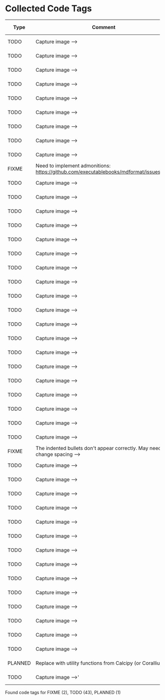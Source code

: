# Collected Code Tags

| Type    | Comment                                                                               | Last Edit  | Source File                                                                                                                                                                                          |
|---------|---------------------------------------------------------------------------------------|------------|------------------------------------------------------------------------------------------------------------------------------------------------------------------------------------------------------|
| TODO    | Capture image -->                                                                     | 2021-06-06 | [_recipe_template.md:13](https://github.com/KyleKing/recipes/blame/2f5f04155f293e8b8a4a6f94c895f9a199038045/_recipe_template.md#L10)                                                                 |
| TODO    | Capture image -->                                                                     | 2021-03-06 | [docs/bread/base_recipe_for_no_knead_bread.md:15](https://github.com/KyleKing/recipes/blame/8d9479ad6e049e761e5ad6a0cb8214d50c9b82d6/docs/bread/base_recipe_for_no_knead_bread.md#L16)               |
| TODO    | Capture image -->                                                                     | 2021-10-13 | [docs/bread/pretzels.md:13](https://github.com/KyleKing/recipes/blame/d5a88aa3d80486c6c9b1362019669555740e3326/docs/bread/pretzels.md#L10)                                                           |
| TODO    | Capture image -->                                                                     | 2023-07-06 | [docs/breakfast/chia_seed_pudding.md:13](https://github.com/KyleKing/recipes/blame/f213c39fb2cb16cab5c91601e9ff1ff3a8314423/docs/breakfast/chia_seed_pudding.md#L13)                                 |
| TODO    | Capture image -->                                                                     | 2021-05-15 | [docs/breakfast/hash.md:13](https://github.com/KyleKing/recipes/blame/1d45449107e86f3843a3051a6e3a4d43b060cea4/docs/breakfast/hash.md#L14)                                                           |
| TODO    | Capture image -->                                                                     | 2024-01-22 | [docs/breakfast/lox_sandwich.md:13](https://github.com/KyleKing/recipes/blame/e9ccc5f0b286e07ad99b6178dca3e0a6ed6c928c/docs/breakfast/lox_sandwich.md#L13)                                           |
| TODO    | Capture image -->                                                                     | 2023-08-30 | [docs/breakfast/oatmeal.md:11](https://github.com/KyleKing/recipes/blame/59829f32368df14b9635fc72925fd56c6add0c03/docs/breakfast/oatmeal.md#L11)                                                     |
| TODO    | Capture image -->                                                                     | 2024-08-13 | [docs/breakfast/quiche.md:13](https://github.com/KyleKing/recipes/blame/3a0fd2ec464a4ecc9c7199f14faf019c6391aa4c/docs/breakfast/quiche.md#L13)                                                       |
| TODO    | Capture image -->                                                                     | 2020-12-06 | [docs/dessert/baked_apples.md:13](https://github.com/KyleKing/recipes/blame/e948debd7fe852fd10eb0575278728252d027bad/docs/dessert/baked_apples.md#L16)                                               |
| FIXME   | Need to implement admonitions: https://github.com/executablebooks/mdformat/issues/309 | 2022-02-27 | [docs/dessert/chocolatines.md:36](https://github.com/KyleKing/recipes/blame/c17d66310b9f5d71e35530942f124df79c8fa500/docs/dessert/chocolatines.md#L36)                                               |
| TODO    | Capture image -->                                                                     | 2020-12-06 | [docs/dessert/colleens_peanut_butter_bars.md:11](https://github.com/KyleKing/recipes/blame/e948debd7fe852fd10eb0575278728252d027bad/docs/dessert/collens_peanut_butter_bars.md#L14)                  |
| TODO    | Capture image -->                                                                     | 2020-12-06 | [docs/dessert/pineapple_upside_down_cake.md:13](https://github.com/KyleKing/recipes/blame/e948debd7fe852fd10eb0575278728252d027bad/docs/dessert/pineapple_upside_down_cake.md#L16)                   |
| TODO    | Capture image -->                                                                     | 2020-12-06 | [docs/drinks/between_the_sheets.md:11](https://github.com/KyleKing/recipes/blame/e948debd7fe852fd10eb0575278728252d027bad/docs/drinks/between_the_sheets.md#L14)                                     |
| TODO    | Capture image -->                                                                     | 2020-12-06 | [docs/drinks/chilly_chile_paloma.md:13](https://github.com/KyleKing/recipes/blame/e948debd7fe852fd10eb0575278728252d027bad/docs/drinks/chilly_chile_paloma.md#L16)                                   |
| TODO    | Capture image -->                                                                     | 2021-01-17 | [docs/drinks/eggnog.md:13](https://github.com/KyleKing/recipes/blame/d3efdf41b90b163fbc58c10290088faf4eb21173/docs/drinks/eggnog.md#L14)                                                             |
| TODO    | Capture image -->                                                                     | 2021-05-16 | [docs/drinks/mock-a-rita.md:13](https://github.com/KyleKing/recipes/blame/ab60a24d31738a63c6c864a175e4507bc7807f5c/docs/drinks/mock-a-rita.md#L14)                                                   |
| TODO    | Capture image -->                                                                     | 2020-12-06 | [docs/drinks/pina_colada.md:13](https://github.com/KyleKing/recipes/blame/e948debd7fe852fd10eb0575278728252d027bad/docs/drinks/pina_colada.md#L16)                                                   |
| TODO    | Capture image -->                                                                     | 2021-02-26 | [docs/drinks/sidecar.md:13](https://github.com/KyleKing/recipes/blame/6b8fa7a06302c6c3d832b5d730a6fea82234cdde/docs/drinks/sidecar.md#L14)                                                           |
| TODO    | Capture image -->                                                                     | 2020-12-06 | [docs/drinks/simple_syrup.md:13](https://github.com/KyleKing/recipes/blame/e948debd7fe852fd10eb0575278728252d027bad/docs/drinks/simple_syrup.md#L14)                                                 |
| TODO    | Capture image -->                                                                     | 2022-02-20 | [docs/drinks/spice_75.md:13](https://github.com/KyleKing/recipes/blame/d0fb00741059e2f4ce679651500657de2f534c0d/docs/drinks/spice_75.md#L10)                                                         |
| TODO    | Capture image -->                                                                     | 2021-01-13 | [docs/drinks/spicy_watermelon_margarita.md:11](https://github.com/KyleKing/recipes/blame/043d0c178ea20ae3561327524a34c912ab72c06d/docs/drinks/spicy_watermelon_margarita.md#L12)                     |
| TODO    | Capture image -->                                                                     | 2022-02-18 | [docs/drinks/strawberry_whiskey_smash.md:13](https://github.com/KyleKing/recipes/blame/a3fc708a22d497b4d5e204e542154c052d7e3f49/docs/drinks/strawberry_whiskey_smash.md#L10)                         |
| TODO    | Capture image -->                                                                     | 2022-01-15 | [docs/drinks/winter_whiskey_sour.md:13](https://github.com/KyleKing/recipes/blame/7c4664a8053c6f11a21640d04846db75c6c8cd16/docs/drinks/winter_whiskey_sour.md#L10)                                   |
| TODO    | Capture image -->                                                                     | 2023-09-11 | [docs/meals/burrito.md:13](https://github.com/KyleKing/recipes/blame/a1b3e5da53616d700dc4839f85c40a81d7003b9f/docs/veggie/refried_bean_burritos.md#L13)                                              |
| TODO    | Capture image -->                                                                     | 2020-12-06 | [docs/meals/crispy_baked_sweet_potato_fries.md:13](https://github.com/KyleKing/recipes/blame/e948debd7fe852fd10eb0575278728252d027bad/docs/veggie/crispy_baked_sweet_potato_fries.md#L16)            |
| TODO    | Capture image -->                                                                     | 2023-07-06 | [docs/meals/crispy_tofu_and_zucchini_stir_fry.md:13](https://github.com/KyleKing/recipes/blame/f213c39fb2cb16cab5c91601e9ff1ff3a8314423/docs/veggie/crispy_tofu_and_zucchini_stir_fry.md#L13)        |
| TODO    | Capture image -->                                                                     | 2023-12-08 | [docs/meals/garlic_rice.md:13](https://github.com/KyleKing/recipes/blame/8844e251c145bd748f99e3cb7f074478859eaa80/docs/sides/garlic_rice.md#L13)                                                     |
| TODO    | Capture image -->                                                                     | 2020-12-06 | [docs/meals/green_chile_mac.md:13](https://github.com/KyleKing/recipes/blame/e948debd7fe852fd10eb0575278728252d027bad/docs/veggie/green_chile_mac.md#L16)                                            |
| TODO    | Capture image -->                                                                     | 2020-12-06 | [docs/meals/guacamole.md:13](https://github.com/KyleKing/recipes/blame/e948debd7fe852fd10eb0575278728252d027bad/docs/veggie/guacamole.md#L16)                                                        |
| FIXME   | The indented bullets don't appear correctly. May need to change spacing -->           | 2022-09-15 | [docs/meals/hummus.md:19](https://github.com/KyleKing/recipes/blame/4033ab8e31206f15637e08d7fe642b5e937b0e9b/docs/sides/hummus.md#L19)                                                               |
| TODO    | Capture image -->                                                                     | 2020-12-06 | [docs/meals/karens_roasted_veggie_bowls.md:11](https://github.com/KyleKing/recipes/blame/e948debd7fe852fd10eb0575278728252d027bad/docs/veggie/karens_roasted_veggie_bowls.md#L14)                    |
| TODO    | Capture image -->                                                                     | 2020-12-06 | [docs/meals/oven-baked_sausage.md:13](https://github.com/KyleKing/recipes/blame/37e530b8bd978ab3d5f92326044dc04a13586ce8/docs/meals/oven-baked_sausage.md#L16)                                       |
| TODO    | Capture image -->                                                                     | 2023-07-06 | [docs/meals/smoked_turkey_reuben.md:13](https://github.com/KyleKing/recipes/blame/f213c39fb2cb16cab5c91601e9ff1ff3a8314423/docs/meals/smoked_turkey_reuben.md#L13)                                   |
| TODO    | Capture image -->                                                                     | 2023-11-05 | [docs/meals/spices_garam_masala.md:13](https://github.com/KyleKing/recipes/blame/d7752e327326dc51148a1801b4a736be25c76342/docs/sides/spices_garam_masala.md#L13)                                     |
| TODO    | Capture image -->                                                                     | 2023-07-16 | [docs/poultry/chicken_salad_sandwich.md:11](https://github.com/KyleKing/recipes/blame/74e7077a29a0d9b0b44a97479e210a25a2422c30/docs/poultry/chicken_salad_sandwich.md#L11)                           |
| TODO    | Capture image -->                                                                     | 2023-11-13 | [docs/poultry/poached_chicken.md:13](https://github.com/KyleKing/recipes/blame/da0c43ec2e47f0405f3f75b2f3f9aadf89d1aab5/docs/poultry/poached_chicken.md#L13)                                         |
| TODO    | Capture image -->                                                                     | 2024-05-19 | [docs/poultry/street_cart_chicken_and_yellow_rice.md:13](https://github.com/KyleKing/recipes/blame/34dea892413d52bf33bbf40a7b51ab835410256c/docs/poultry/street_cart_chicken_and_yellow_rice.md#L13) |
| TODO    | Capture image -->                                                                     | 2020-12-06 | [docs/seafood/oven_baked_fish_with_tomatoes.md:13](https://github.com/KyleKing/recipes/blame/e948debd7fe852fd10eb0575278728252d027bad/docs/seafood/oven_baked_fish_with_tomatoes.md#L16)             |
| TODO    | Capture image -->                                                                     | 2023-07-07 | [docs/soup/cashew_curry_beef_with_rice_noodles.md:13](https://github.com/KyleKing/recipes/blame/c6372255486413b94c3247858de24f2d577e2b98/docs/soup/cashew_curry_beef_with_rice_noodles.md#L13)       |
| TODO    | Capture image -->                                                                     | 2020-12-06 | [docs/soup/chicken_noodle_soup.md:13](https://github.com/KyleKing/recipes/blame/e948debd7fe852fd10eb0575278728252d027bad/docs/soup/chicken_noodle_soup.md#L14)                                       |
| TODO    | Capture image -->                                                                     | 2023-11-05 | [docs/soup/instant_pot_beef_stew.md:13](https://github.com/KyleKing/recipes/blame/d7752e327326dc51148a1801b4a736be25c76342/docs/soup/instant_pot_beef_stew.md#L13)                                   |
| TODO    | Capture image -->                                                                     | 2020-12-06 | [docs/sushi/shrimp_and_avocado.md:13](https://github.com/KyleKing/recipes/blame/e948debd7fe852fd10eb0575278728252d027bad/docs/sushi/shrimp_and_avocado.md#L16)                                       |
| TODO    | Capture image -->                                                                     | 2020-12-06 | [docs/sushi/smoked_salmon_nigiri.md:13](https://github.com/KyleKing/recipes/blame/e948debd7fe852fd10eb0575278728252d027bad/docs/sushi/smoked_salmon_nigiri.md#L16)                                   |
| TODO    | Capture image -->                                                                     | 2020-12-06 | [docs/sushi/vegetable_rolls.md:11](https://github.com/KyleKing/recipes/blame/e948debd7fe852fd10eb0575278728252d027bad/docs/sushi/vegetable_rolls.md#L14)                                             |
| PLANNED | Replace with utility functions from Calcipy (or Corallium?)                           | 2024-07-08 | [pyproject.toml:53](https://github.com/KyleKing/recipes/blame/b3fcf8136af77ccf1bd3ee1fb4297b79dd7e86ea/pyproject.toml#L53)                                                                           |
| TODO    | Capture image -->'                                                                    | 2023-09-13 | [recipes/formatter.py:89](https://github.com/KyleKing/recipes/blame/2317785c860e44cafe43bab5bc11f3d1ad5984b8/recipes/formatter.py#L87)                                                               |

Found code tags for FIXME (2), TODO (43), PLANNED (1)

<!-- calcipy_skip_tags -->
